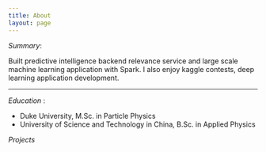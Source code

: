 ```yaml
---
title: About
layout: page
---
```


*Summary*: 

Built predictive intelligence backend relevance service and large scale machine learning application with Spark. I also enjoy kaggle contests, deep learning application development.

-------------

*Education* : 

* Duke University, M.Sc. in Particle Physics 
* University of Science and Technology in China, B.Sc. in Applied Physics 

*Projects*
